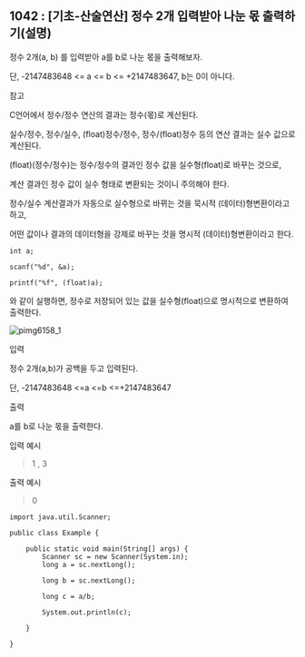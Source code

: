 ## 1042 : [기초-산술연산] 정수 2개 입력받아 나눈 몫 출력하기(설명)

정수 2개(a, b) 를 입력받아 a를 b로 나눈 몫을 출력해보자.

단, -2147483648 <= a <= b <= +2147483647, b는 0이 아니다.

참고

C언어에서 정수/정수 연산의 결과는 정수(몫)로 계산된다.

실수/정수, 정수/실수, (float)정수/정수, 정수/(float)정수 등의 연산 결과는 실수 값으로 계산된다.



(float)(정수/정수)는 정수/정수의 결과인 정수 값을 실수형(float)로 바꾸는 것으로,

계산 결과인 정수 값이 실수 형태로 변환되는 것이니 주의해야 한다.



정수/실수 계산결과가 자동으로 실수형으로 바뀌는 것을 묵시적 (데이터)형변환이라고 하고,

어떤 값이나 결과의 데이터형을 강제로 바꾸는 것을 명시적 (데이터)형변환이라고 한다.


```
int a;

scanf("%d", &a);

printf("%f", (float)a);
```


와 같이 실행하면, 정수로 저장되어 있는 값을 실수형(float)으로 명시적으로 변환하여 출력한다.


![pimg6158_1](https://user-images.githubusercontent.com/105026909/195836523-c6b0d67a-c162-4c8d-97ae-bb460b88669a.png)

입력

정수 2개(a,b)가 공백을 두고 입력된다.

단, -2147483648 <=a <=b <=+2147483647



출력

a를 b로 나눈 몫을 출력한다.



입력 예시

>1 ,  3


출력 예시

> 0

```shell
import java.util.Scanner;

public class Example {

	public static void main(String[] args) {
		Scanner sc = new Scanner(System.in);
		long a = sc.nextLong();
		
		long b = sc.nextLong();
		
		long c = a/b;
		
		System.out.println(c);

	}

}
```
